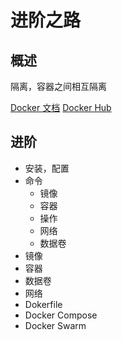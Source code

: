 # 进阶之路

## 概述

隔离，容器之间相互隔离

[Docker 文档](https://docs.docker.com)
[Docker Hub](https://hub.docker.com)

## 进阶

- 安装，配置
- 命令
  - 镜像
  - 容器
  - 操作
  - 网络
  - 数据卷
- 镜像
- 容器
- 数据卷
- 网络
- Dokerfile
- Docker Compose
- Docker Swarm
